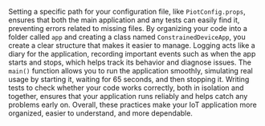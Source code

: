 Setting a specific path for your configuration file, like `PiotConfig.props`, ensures that both the main application and any tests can easily find it, preventing errors related to missing files.
By organizing your code into a folder called `app` and creating a class named `ConstrainedDeviceApp`, you create a clear structure that makes it easier to manage. 
Logging acts like a diary for the application, recording important events such as when the app starts and stops, which helps track its behavior and diagnose issues. 
The `main()` function allows you to run the application smoothly, simulating real usage by starting it, waiting for 65 seconds, and then stopping it.
Writing tests to check whether your code works correctly, both in isolation and together, ensures that your application runs reliably and helps catch any problems early on.
Overall, these practices make your IoT application more organized, easier to understand, and more dependable.
